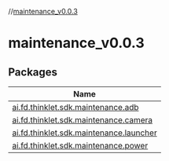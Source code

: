 //[maintenance_v0.0.3](index.md)

# maintenance_v0.0.3

## Packages

| Name |
|---|
| [ai.fd.thinklet.sdk.maintenance.adb](maintenance_v0.0.3/ai.fd.thinklet.sdk.maintenance.adb/index.md) |
| [ai.fd.thinklet.sdk.maintenance.camera](maintenance_v0.0.3/ai.fd.thinklet.sdk.maintenance.camera/index.md) |
| [ai.fd.thinklet.sdk.maintenance.launcher](maintenance_v0.0.3/ai.fd.thinklet.sdk.maintenance.launcher/index.md) |
| [ai.fd.thinklet.sdk.maintenance.power](maintenance_v0.0.3/ai.fd.thinklet.sdk.maintenance.power/index.md) |
